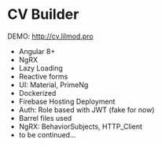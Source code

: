 # CV Builder

DEMO: http://cv.lilmod.pro

- Angular 8+
- NgRX
- Lazy Loading
- Reactive forms
- UI: Material, PrimeNg
- Dockerized
- Firebase Hosting Deployment
- Auth: Role based with JWT (fake for now)
- Barrel files used
- NgRX: BehaviorSubjects, HTTP_Client
- to be continued...
